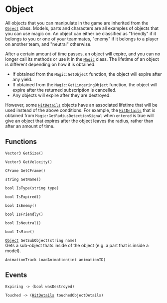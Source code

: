 # Object
All objects that you can manipulate in the game are inherited from the [`Object`][obj] class. Models, parts and characters are all examples of objects that you can use magic on. An object can either be classified as "friendly" if it belongs to you or one of your teammates, "enemy" if it belongs to a player on another team, and "neutral" otherwise.

After a certain amount of time passes, an object will expire, and you can no longer call its methods or use it in the [`Magic`][mag] class. The lifetime of an object is different depending on how it is obtained:
- If obtained from the `Magic:GetObject` function, the object will expire after any yield.
- If obtained from the `Magic:GetLingeringObject` function, the object will expire after the returned subscription is cancelled.
- Any objects will expire after they are destroyed.

However, some [`HitDetails`][hit] objects have an associated lifetime that will be used instead of the above conditions. For example, the [`HitDetails`][hit] that is obtained from `Magic:GetRadiusDetectionSignal` when `entered` is true will give an object that expires after the object leaves the radius, rather than after an amount of time.

## Functions
`Vector3 GetSize()`  

`Vector3 GetVelocity()`

`CFrame GetCFrame()`

`string GetName()`

`bool IsType(string type)`

`bool IsExpired()`

`bool IsEnemy()`

`bool IsFriendly()`

`bool IsNeutral()`

`bool IsMine()`

[`Object`][obj]` GetSubObject(string name)`  
Gets a sub-object thats inside of the object (e.g. a part that is inside a model).

`AnimationTrack LoadAnimation(int animationID)`

## Events
`Expiring -> (bool wasDestroyed)`

`Touched -> (`[`HitDetails`][hit]` touchedObjectDetails)`

[obj]: ../object/
[hit]: ../hitdetails/
[mag]: ../magic/